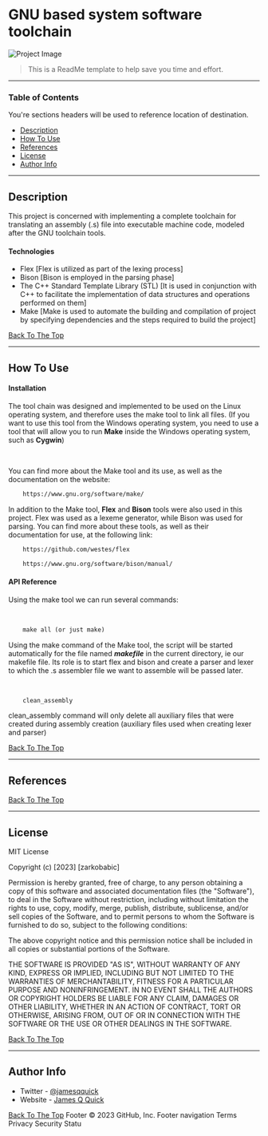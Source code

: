 # GNU based system software toolchain

![Project Image](project-image-url)

> This is a ReadMe template to help save you time and effort.
---

### Table of Contents
You're sections headers will be used to reference location of destination.

- [Description](#description)
- [How To Use](#how-to-use)
- [References](#references)
- [License](#license)
- [Author Info](#author-info)

---

## Description

This project is concerned with implementing a complete toolchain for translating an assembly (.s) file into executable machine code, modeled after the GNU toolchain tools.

#### Technologies

- Flex [Flex is utilized as part of the lexing process]
- Bison [Bison is employed in the parsing phase]
- The C++ Standard Template Library (STL) [It is used in conjunction with C++ to facilitate the implementation of data structures and operations performed on them]
- Make [Make is used to automate the building and compilation of project by specifying dependencies and the steps required to build the project]


[Back To The Top](#gnu-based-system-software-toolchain)

---

## How To Use

#### Installation
The tool chain was designed and implemented to be used on the Linux operating system, and therefore uses the make tool to link all files. (If you want to use this tool from the Windows operating system, you need to use a tool that will allow you to run <b>Make</b> inside the Windows operating system, such as <b>Cygwin</b>)

<br />

You can find more about the Make tool and its use, as well as the documentation on the website:
```html
    https://www.gnu.org/software/make/
```
In addition to the Make tool, <b>Flex</b> and <b>Bison</b> tools were also used in this project. Flex was used as a lexeme generator, while Bison was used for parsing. You can find more about these tools, as well as their documentation for use, at the following link:

```html
    https://github.com/westes/flex
```

```html
    https://www.gnu.org/software/bison/manual/
```


#### API Reference
Using the make tool we can run several commands:

<br />

```html
    make all (or just make)
```

Using the make command of the Make tool, the script will be started automatically for the file named <i><b>makefile</b></i> in the current directory, ie our makefile file. Its role is to start flex and bison and create a parser and lexer to which the .s assembler file we want to assemble will be passed later.

<br />

```html
    clean_assembly
```
clean_assembly command will only delete all auxiliary files that were created during assembly creation (auxiliary files used when creating lexer and parser)


[Back To The Top](#gnu-based-system-software-toolchain)

---

## References
[Back To The Top](#gnu-based-system-software-toolchain)

---

## License

MIT License

Copyright (c) [2023] [zarkobabic]

Permission is hereby granted, free of charge, to any person obtaining a copy
of this software and associated documentation files (the "Software"), to deal
in the Software without restriction, including without limitation the rights
to use, copy, modify, merge, publish, distribute, sublicense, and/or sell
copies of the Software, and to permit persons to whom the Software is
furnished to do so, subject to the following conditions:

The above copyright notice and this permission notice shall be included in all
copies or substantial portions of the Software.

THE SOFTWARE IS PROVIDED "AS IS", WITHOUT WARRANTY OF ANY KIND, EXPRESS OR
IMPLIED, INCLUDING BUT NOT LIMITED TO THE WARRANTIES OF MERCHANTABILITY,
FITNESS FOR A PARTICULAR PURPOSE AND NONINFRINGEMENT. IN NO EVENT SHALL THE
AUTHORS OR COPYRIGHT HOLDERS BE LIABLE FOR ANY CLAIM, DAMAGES OR OTHER
LIABILITY, WHETHER IN AN ACTION OF CONTRACT, TORT OR OTHERWISE, ARISING FROM,
OUT OF OR IN CONNECTION WITH THE SOFTWARE OR THE USE OR OTHER DEALINGS IN THE
SOFTWARE.

[Back To The Top](#gnu-based-system-software-toolchain)

---

## Author Info

- Twitter - [@jamesqquick](https://twitter.com/jamesqquick)
- Website - [James Q Quick](https://jamesqquick.com)

[Back To The Top](#gnu-based-system-software-toolchain)
Footer
© 2023 GitHub, Inc.
Footer navigation
Terms
Privacy
Security
Statu
